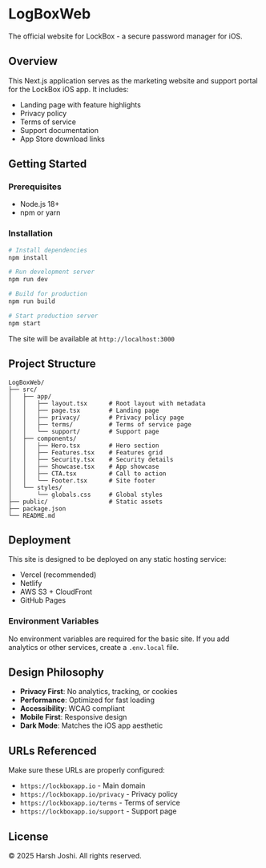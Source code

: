 # LogBoxWeb

The official website for LockBox - a secure password manager for iOS.

## Overview

This Next.js application serves as the marketing website and support portal for the LockBox iOS app. It includes:

- Landing page with feature highlights
- Privacy policy
- Terms of service  
- Support documentation
- App Store download links

## Getting Started

### Prerequisites

- Node.js 18+ 
- npm or yarn

### Installation

```bash
# Install dependencies
npm install

# Run development server
npm run dev

# Build for production
npm run build

# Start production server
npm start
```

The site will be available at `http://localhost:3000`

## Project Structure

```
LogBoxWeb/
├── src/
│   ├── app/
│   │   ├── layout.tsx      # Root layout with metadata
│   │   ├── page.tsx        # Landing page
│   │   ├── privacy/        # Privacy policy page
│   │   ├── terms/          # Terms of service page
│   │   └── support/        # Support page
│   ├── components/
│   │   ├── Hero.tsx        # Hero section
│   │   ├── Features.tsx    # Features grid
│   │   ├── Security.tsx    # Security details
│   │   ├── Showcase.tsx    # App showcase
│   │   ├── CTA.tsx         # Call to action
│   │   └── Footer.tsx      # Site footer
│   └── styles/
│       └── globals.css     # Global styles
├── public/                 # Static assets
├── package.json
└── README.md
```

## Deployment

This site is designed to be deployed on any static hosting service:

- Vercel (recommended)
- Netlify
- AWS S3 + CloudFront
- GitHub Pages

### Environment Variables

No environment variables are required for the basic site. If you add analytics or other services, create a `.env.local` file.

## Design Philosophy

- **Privacy First**: No analytics, tracking, or cookies
- **Performance**: Optimized for fast loading
- **Accessibility**: WCAG compliant
- **Mobile First**: Responsive design
- **Dark Mode**: Matches the iOS app aesthetic

## URLs Referenced

Make sure these URLs are properly configured:

- `https://lockboxapp.io` - Main domain
- `https://lockboxapp.io/privacy` - Privacy policy
- `https://lockboxapp.io/terms` - Terms of service
- `https://lockboxapp.io/support` - Support page

## License

© 2025 Harsh Joshi. All rights reserved.